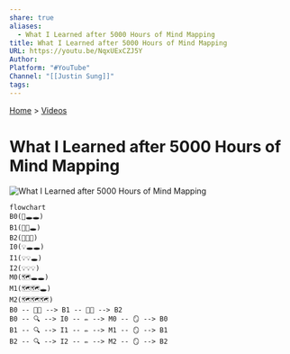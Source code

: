 ```yaml
---  
share: true  
aliases:  
  - What I Learned after 5000 Hours of Mind Mapping  
title: What I Learned after 5000 Hours of Mind Mapping  
URL: https://youtu.be/NqxUExCZJ5Y  
Author:   
Platform: "#YouTube"  
Channel: "[[Justin Sung]]"  
tags:   
---  
```

[Home](../index.md) > [Videos](./index.md)  
# What I Learned after 5000 Hours of Mind Mapping  
![What I Learned after 5000 Hours of Mind Mapping](https://youtu.be/NqxUExCZJ5Y)  
  
```mermaid  
flowchart  
B0(🧠🕳️🕳️)  
B1(🧠🧠🕳️)  
B2(🧠🧠🧠)  
I0(💡🕳️🕳️)  
I1(💡💡🕳️)  
I2(💡💡💡)  
M0(🗺️🕳️🕳️)  
M1(🗺️🗺️🕳️)  
M2(🗺️🗺️🗺️)  
B0 -- 💪🏻 --> B1 -- 💪🏻 --> B2  
B0 -- 🔍 --> I0 -- ✏️ --> M0 -- 🪞 --> B0  
B1 -- 🔍 --> I1 -- ✏️ --> M1 -- 🪞 --> B1  
B2 -- 🔍 --> I2 -- ✏️ --> M2 -- 🪞 --> B2  
```  
